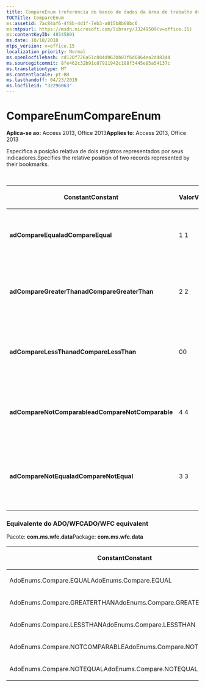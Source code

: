 ```yaml
---
title: CompareEnum (referência do banco de dados da área de trabalho do Access)
TOCTitle: CompareEnum
ms:assetid: 7ac84af6-4f8b-4d1f-7eb3-a015b8b60bc6
ms:mtpsurl: https://msdn.microsoft.com/library/JJ249509(v=office.15)
ms:contentKeyID: 48545801
ms.date: 10/18/2018
mtps_version: v=office.15
localization_priority: Normal
ms.openlocfilehash: cd120f726a51c884d063bb03f6d6864ea2d48344
ms.sourcegitcommit: 8fe462c32b91c87911942c188f3445e85a54137c
ms.translationtype: MT
ms.contentlocale: pt-BR
ms.lasthandoff: 04/23/2019
ms.locfileid: "32296063"
---
```

# <a name="compareenum"></a><span data-ttu-id="4abf3-102">CompareEnum</span><span class="sxs-lookup"><span data-stu-id="4abf3-102">CompareEnum</span></span>

<span data-ttu-id="4abf3-103">**Aplica-se ao:** Access 2013, Office 2013</span><span class="sxs-lookup"><span data-stu-id="4abf3-103">**Applies to**: Access 2013, Office 2013</span></span>

<span data-ttu-id="4abf3-104">Especifica a posição relativa de dois registros representados por seus indicadores.</span><span class="sxs-lookup"><span data-stu-id="4abf3-104">Specifies the relative position of two records represented by their bookmarks.</span></span>

<br/>

<table>
<colgroup>
<col style="width: 33%" />
<col style="width: 33%" />
<col style="width: 33%" />
</colgroup>
<thead>
<tr class="header">
<th><p><span data-ttu-id="4abf3-105">Constant</span><span class="sxs-lookup"><span data-stu-id="4abf3-105">Constant</span></span></p></th>
<th><p><span data-ttu-id="4abf3-106">Valor</span><span class="sxs-lookup"><span data-stu-id="4abf3-106">Value</span></span></p></th>
<th><p><span data-ttu-id="4abf3-107">Descrição</span><span class="sxs-lookup"><span data-stu-id="4abf3-107">Description</span></span></p></th>
</tr>
</thead>
<tbody>
<tr class="odd">
<td><p><span data-ttu-id="4abf3-108"><strong>adCompareEqual</strong></span><span class="sxs-lookup"><span data-stu-id="4abf3-108"><strong>adCompareEqual</strong></span></span></p></td>
<td><p><span data-ttu-id="4abf3-109">1 </span><span class="sxs-lookup"><span data-stu-id="4abf3-109">1</span></span></p></td>
<td><p><span data-ttu-id="4abf3-110">Indica que os indicadores são iguais.</span><span class="sxs-lookup"><span data-stu-id="4abf3-110">Indicates that the bookmarks are equal.</span></span></p></td>
</tr>
<tr class="even">
<td><p><span data-ttu-id="4abf3-111"><strong>adCompareGreaterThan</strong></span><span class="sxs-lookup"><span data-stu-id="4abf3-111"><strong>adCompareGreaterThan</strong></span></span></p></td>
<td><p><span data-ttu-id="4abf3-112">2 </span><span class="sxs-lookup"><span data-stu-id="4abf3-112">2</span></span></p></td>
<td><p><span data-ttu-id="4abf3-113">Indica que o primeiro indicador é após o segundo.</span><span class="sxs-lookup"><span data-stu-id="4abf3-113">Indicates that the first bookmark is after the second.</span></span></p></td>
</tr>
<tr class="odd">
<td><p><span data-ttu-id="4abf3-114"><strong>adCompareLessThan</strong></span><span class="sxs-lookup"><span data-stu-id="4abf3-114"><strong>adCompareLessThan</strong></span></span></p></td>
<td><p><span data-ttu-id="4abf3-115">0</span><span class="sxs-lookup"><span data-stu-id="4abf3-115">0</span></span></p></td>
<td><p><span data-ttu-id="4abf3-116">Indica que o primeiro indicador é antes do segundo.</span><span class="sxs-lookup"><span data-stu-id="4abf3-116">Indicates that the first bookmark is before the second.</span></span></p></td>
</tr>
<tr class="even">
<td><p><span data-ttu-id="4abf3-117"><strong>adCompareNotComparable</strong></span><span class="sxs-lookup"><span data-stu-id="4abf3-117"><strong>adCompareNotComparable</strong></span></span></p></td>
<td><p><span data-ttu-id="4abf3-118">4 </span><span class="sxs-lookup"><span data-stu-id="4abf3-118">4</span></span></p></td>
<td><p><span data-ttu-id="4abf3-119">Indica que os indicadores não podem ser comparados.</span><span class="sxs-lookup"><span data-stu-id="4abf3-119">Indicates that the bookmarks cannot be compared.</span></span></p></td>
</tr>
<tr class="odd">
<td><p><span data-ttu-id="4abf3-120"><strong>adCompareNotEqual</strong></span><span class="sxs-lookup"><span data-stu-id="4abf3-120"><strong>adCompareNotEqual</strong></span></span></p></td>
<td><p><span data-ttu-id="4abf3-121">3 </span><span class="sxs-lookup"><span data-stu-id="4abf3-121">3</span></span></p></td>
<td><p><span data-ttu-id="4abf3-122">Indica que os indicadores não são iguais e não estão em ordem.</span><span class="sxs-lookup"><span data-stu-id="4abf3-122">Indicates that the bookmarks are not equal and not ordered.</span></span></p></td>
</tr>
</tbody>
</table>


### <a name="adowfc-equivalent"></a><span data-ttu-id="4abf3-123">Equivalente do ADO/WFC</span><span class="sxs-lookup"><span data-stu-id="4abf3-123">ADO/WFC equivalent</span></span>

<span data-ttu-id="4abf3-124">Pacote: **com.ms.wfc.data**</span><span class="sxs-lookup"><span data-stu-id="4abf3-124">Package: **com.ms.wfc.data**</span></span>

<table>
<colgroup>
<col style="width: 100%" />
</colgroup>
<thead>
<tr class="header">
<th><p><span data-ttu-id="4abf3-125">Constant</span><span class="sxs-lookup"><span data-stu-id="4abf3-125">Constant</span></span></p></th>
</tr>
</thead>
<tbody>
<tr class="odd">
<td><p><span data-ttu-id="4abf3-126">AdoEnums.Compare.EQUAL</span><span class="sxs-lookup"><span data-stu-id="4abf3-126">AdoEnums.Compare.EQUAL</span></span></p></td>
</tr>
<tr class="even">
<td><p><span data-ttu-id="4abf3-127">AdoEnums.Compare.GREATERTHAN</span><span class="sxs-lookup"><span data-stu-id="4abf3-127">AdoEnums.Compare.GREATERTHAN</span></span></p></td>
</tr>
<tr class="odd">
<td><p><span data-ttu-id="4abf3-128">AdoEnums.Compare.LESSTHAN</span><span class="sxs-lookup"><span data-stu-id="4abf3-128">AdoEnums.Compare.LESSTHAN</span></span></p></td>
</tr>
<tr class="even">
<td><p><span data-ttu-id="4abf3-129">AdoEnums.Compare.NOTCOMPARABLE</span><span class="sxs-lookup"><span data-stu-id="4abf3-129">AdoEnums.Compare.NOTCOMPARABLE</span></span></p></td>
</tr>
<tr class="odd">
<td><p><span data-ttu-id="4abf3-130">AdoEnums.Compare.NOTEQUAL</span><span class="sxs-lookup"><span data-stu-id="4abf3-130">AdoEnums.Compare.NOTEQUAL</span></span></p></td>
</tr>
</tbody>
</table>

